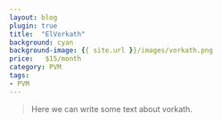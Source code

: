```yaml
---
layout: blog
plugin: true
title:  "ElVorkath"
background: cyan
background-image: {{ site.url }}/images/vorkath.png
price:   $15/month
category: PVM
tags:
- PVM
---
```


> Here we can write some text about vorkath.